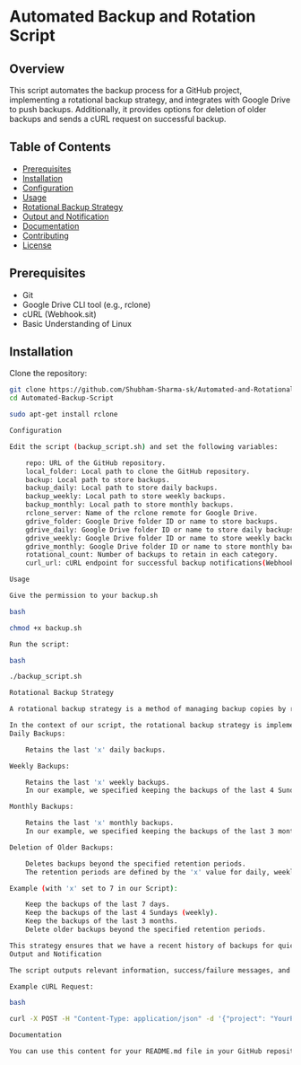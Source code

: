  # Automated Backup and Rotation Script

## Overview

This script automates the backup process for a GitHub project, implementing a rotational backup strategy, and integrates with Google Drive to push backups. Additionally, it provides options for deletion of older backups and sends a cURL request on successful backup.

## Table of Contents

- [Prerequisites](#prerequisites)
- [Installation](#installation)
- [Configuration](#configuration)
- [Usage](#usage)
- [Rotational Backup Strategy](#rotational-backup-strategy)
- [Output and Notification](#output-and-notification)
- [Documentation](#documentation)
- [Contributing](#contributing)
- [License](#license)

## Prerequisites

- Git
- Google Drive CLI tool (e.g., rclone)
- cURL (Webhook.sit)
- Basic Understanding of Linux

## Installation

Clone the repository:

```bash
git clone https://github.com/Shubham-Sharma-sk/Automated-and-Rotational-Script.git
cd Automated-Backup-Script

sudo apt-get install rclone

Configuration

Edit the script (backup_script.sh) and set the following variables:

    repo: URL of the GitHub repository.
    local_folder: Local path to clone the GitHub repository.
    backup: Local path to store backups.
    backup_daily: Local path to store daily backups.
    backup_weekly: Local path to store weekly backups.
    backup_monthly: Local path to store monthly backups.
    rclone_server: Name of the rclone remote for Google Drive.
    gdrive_folder: Google Drive folder ID or name to store backups.
    gdrive_daily: Google Drive folder ID or name to store daily backups.
    gdrive_weekly: Google Drive folder ID or name to store weekly backups.
    gdrive_monthly: Google Drive folder ID or name to store monthly backups.
    rotational_count: Number of backups to retain in each category.
    curl_url: cURL endpoint for successful backup notifications(Webhook).

Usage

Give the permission to your backup.sh

bash

chmod +x backup.sh

Run the script:

bash

./backup_script.sh

Rotational Backup Strategy

A rotational backup strategy is a method of managing backup copies by retaining a set number of recent backups while systematically removing older ones. This strategy provides a balance between conserving storage space and ensuring that you have access to a sufficient history of backup data.

In the context of our script, the rotational backup strategy is implemented with the following characteristics:
Daily Backups:

    Retains the last 'x' daily backups.

Weekly Backups:

    Retains the last 'x' weekly backups.
    In our example, we specified keeping the backups of the last 4 Sundays as a weekly backup.

Monthly Backups:

    Retains the last 'x' monthly backups.
    In our example, we specified keeping the backups of the last 3 months.

Deletion of Older Backups:

    Deletes backups beyond the specified retention periods.
    The retention periods are defined by the 'x' value for daily, weekly, and monthly backups.

Example (with 'x' set to 7 in our Script):

    Keep the backups of the last 7 days.
    Keep the backups of the last 4 Sundays (weekly).
    Keep the backups of the last 3 months.
    Delete older backups beyond the specified retention periods.

This strategy ensures that we have a recent history of backups for quick recovery while gradually removing older backups to free up storage space. The 'x' value provides flexibility in customizing the number of backups retained for each period based on your specific needs. If needed, adjust the rotational backup strategy in the script based on your project requirements.
Output and Notification

The script outputs relevant information, success/failure messages, and timestamps to the console. On successful backup, a cURL request is made to the specified endpoint (CURL_URL) with a POST request containing project name, date, and a test identifier.

Example cURL Request:

bash

curl -X POST -H "Content-Type: application/json" -d '{"project": "YourProjectName", "date": "BackupDate", "test": "BackupSuccessful"}' https://your-webhook-url

Documentation

You can use this content for your README.md file in your GitHub repository.

